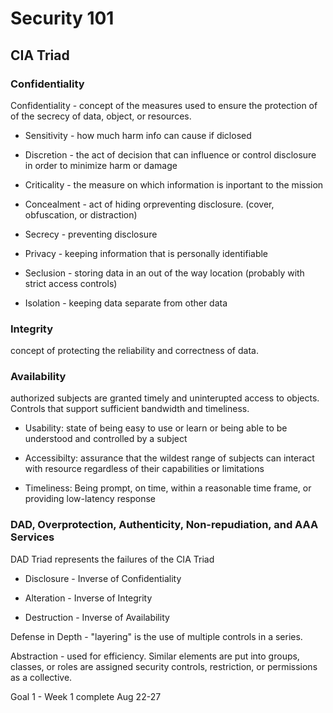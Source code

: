 # Security 101

## CIA Triad

### Confidentiality

Confidentiality - concept of the measures used to ensure the protection of of the secrecy of data, object, or resources.

* Sensitivity - how much harm info can cause if diclosed

* Discretion - the act of decision that can influence or control disclosure in order to minimize harm or damage

* Criticality - the measure on which information is inportant to the mission

* Concealment - act of hiding orpreventing disclosure. (cover, obfuscation, or distraction)

* Secrecy - preventing disclosure

* Privacy - keeping information that is personally identifiable

* Seclusion - storing data in an out of the way location (probably with strict access controls)

* Isolation - keeping data separate from other data


### Integrity

concept of protecting the reliability and correctness of data.


### Availability

authorized subjects are granted timely and uninterupted access to objects. Controls that support sufficient bandwidth and timeliness.


* Usability: state of being easy to use or learn or being able  to be understood and controlled by a subject

* Accessibilty: assurance that the wildest range of subjects can interact with resource regardless of their capabilities or limitations

* Timeliness: Being prompt, on time, within a reasonable time frame, or providing low-latency response


### DAD, Overprotection, Authenticity, Non-repudiation, and AAA Services

DAD Triad represents the failures of the CIA Triad

* Disclosure - Inverse of Confidentiality

* Alteration - Inverse of Integrity

* Destruction - Inverse of Availability


Defense in Depth - "layering"  is the use of multiple controls in a series.

Abstraction - used for efficiency. Similar elements are put into groups, classes, or roles are assigned security controls, restriction, or permissions as a collective.

Goal 1 - Week 1 complete Aug 22-27